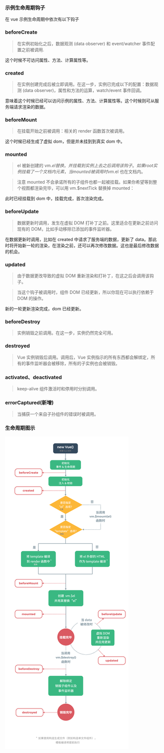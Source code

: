 ### 示例生命周期钩子

在 vue 示例生命周期中依次有以下钩子

### beforeCreate

> 在实例初始化之后，数据观测 (data observer) 和 event/watcher 事件配置之前被调用.

这个时候不可访问属性、方法、计算属性等。

### created

> 在实例创建完成后被立即调用。在这一步，实例已完成以下的配置：数据观测 (data observer)，属性和方法的运算，watch/event 事件回调。

意味着这个时候已经可以访问示例的属性、方法、计算属性等。这个时候则可从服务端请求渲染的数据。

### beforeMount

> 在挂载开始之前被调用：相关的 render 函数首次被调用。

这个时候已经生成了虚拟 dom，但是并未挂到到真实 dom 中。

### mounted

> el 被新创建的 vm.$el 替换，并挂载到实例上去之后调用该钩子。如果 root 实例挂载了一个文档内元素，当 mounted 被调用时 vm.$el 也在文档内。

> 注意 mounted 不会承诺所有的子组件也都一起被挂载。如果你希望等到整个视图都渲染完毕，可以用 vm.$nextTick 替换掉 mounted：

此时已经挂载到 dom 中，挂载完成，首次渲染完成。

### beforeUpdate

> 数据更新时调用，发生在虚拟 DOM 打补丁之前。这里适合在更新之前访问现有的 DOM，比如手动移除已添加的事件监听器。

在数据更新时调用，比如在 created 中请求了服务端的数据，更新了 data。那此时将开始新一轮的渲染，在渲染之前，还可以再次修改数据。这也是最后修改数据的机会。

### updated

> 由于数据更改导致的虚拟 DOM 重新渲染和打补丁，在这之后会调用该钩子。

> 当这个钩子被调用时，组件 DOM 已经更新，所以你现在可以执行依赖于 DOM 的操作。

新的一轮更新渲染完成，dom 已经更新。

### beforeDestroy

> 实例销毁之前调用。在这一步，实例仍然完全可用。

### destroyed

> Vue 实例销毁后调用。调用后，Vue 实例指示的所有东西都会解绑定，所有的事件监听器会被移除，所有的子实例也会被销毁。

### activated、deactivated

> keep-alive 组件激活时和停用时分别调用。

### errorCaptured(新增)

> 当捕获一个来自子孙组件的错误时被调用。

### 生命周期图示

![](./vue-lifecycle.png)
